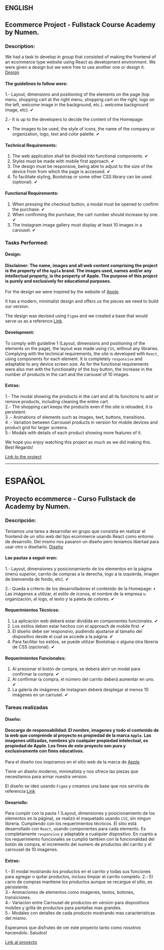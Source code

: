 ## ENGLISH

## Ecommerce Project - Fullstack Course Academy by Numen.


### Description:

We had a task to develop in group that consisted of making the frontend of an ecommerce type website using React as development environment. We were given a design but we were free to use another one or design it. [Design](https://www.figma.com/file/ptZy1a106K1UbSFh1O4v93/Food-store-template-(Community)?node-id=0%3A1)

#### The guidelines to follow were:

1.- Layout, dimensions and positioning of the elements on the page (top menu, shopping cart at the right 
menu, shopping cart on the right, logo on the left, welcome image in the background, etc.). 
welcome background image, etc). ✔

2.- It is up to the developers to decide the content of the Homepage: 
- The images to be used, the style of icons, the name of the company or 
organization, logo, text and color palette. ✔

#### Technical Requirements: 

1.  The web application shall be divided into functional components. ✔
2.  Styles must be made with mobile first approach. ✔
3.  The design must be responsive, being able to adjust to the size of the device from 
from which the page is accessed. ✔
4.  To facilitate styling, Bootstrap or some other CSS library can be used. 
(optional). ✔

#### Functional Requirements: 

1. When pressing the checkout button, a modal must be opened to confirm the purchase. ✔ 
2.  When confirming the purchase, the cart number should increase by one. ✔
3.  The Instagram image gallery must display at least 10 images in 
a carousel. ✔


### Tasks Performed:

#### Design:

#### Disclaimer: The name, images and all web content comprising the project is the property of the `Apple` brand. The images used, names and/or any intellectual property, is the property of Apple. The purpose of this project is purely and exclusively for educational purposes.

For the design we were inspired by the website of [Apple](https://www.apple.com/).

It has a modern, minimalist design and offers us the pieces we need to build our version.

The design was devised using `Figma` and we created a base that would serve us as a reference [Link](https://www.figma.com/file/kuBTMxI9lC9G6iGfMbee71/Proyecto-Numen).

#### Development:

To comply with guideline 1 (Layout, dimensions and positioning of the elements on the page), the layout was made using `CSS`, without any libraries.
Complying with the technical requirements, the site is developed with `React`, using components for each element. It is completely `responsive` and adaptable to any device screen size.
As for the functional requirements were also met with the functionality of the buy button, the increase in the number of products in the cart and the carousel of 10 images.

#### Extras:

1.- The modal showing the products in the cart and all its functions to add or remove products, including cleaning the entire cart.\
2.- The shopping cart keeps the products even if the site is reloaded, it is persistent.\
3 .- Animations of elements such as images, text, buttons, transitions.\
4 .- Variation between Carrousel products in version for mobile devices and product grid for larger screens.\
5.- Modals with details of each product showing more features of it.

We hope you enjoy watching this project as much as we did making this. Best Regards!

[Link to the project](https://proyecto-numen-ecommerce-app.vercel.app/#hero-home)

--------------------------------------------------------------------

# ESPAÑOL

## Proyecto ecommerce - Curso Fullstack de Academy by Numen.

### Descripción:

Teniamos una tarea a desarrollar en grupo que consistia en realizar el frontend de un sitio web del tipo ecommerce usando React como entorno de desarrollo. Del mismo nos pasaron un diseño pero teniamos libertad para usar otro o diseñarlo. [Diseño](https://www.figma.com/file/ptZy1a106K1UbSFh1O4v93/Food-store-template-(Community)?node-id=0%3A1)

#### Las pautas a seguir eran:

1.- Layout, dimensiones y posicionamiento de los elementos en la página (menú 
superior,  carrito  de  compras  a  la  derecha,  logo  a  la  izquierda,  imagen  de 
bienvenida de fondo, etc). ✔

2.-  Queda a criterio de los desarrolladores el contenido de la Homepage: 
• Las  imágenes  a  utilizar,  el  estilo  de  íconos,  el  nombre  de  la  empresa  u 
organización, el logo, el texto y la paleta de colores. ✔

#### Requerimientos Técnicos: 

1.  La aplicación web deberá estar dividida en componentes funcionales. ✔
2.  Los estilos deben estar hechos con el approach de mobile first. ✔
3.  El diseño debe ser responsivo, pudiendo ajustarse al tamaño del dispositivo desde 
el cual se accede a la página. ✔
4.  Para facilitar los estilos, se puede utilizar Bootstrap o alguna otra librería de CSS 
(opcional). ✔

#### Requerimientos Funcionales: 

1.  Al presionar el botón de compra, se deberá abrir un modal para confirmar la compra. ✔ 
2.  Al confirmar la compra, el número del carrito deberá aumentar en uno. ✔
3.  La galería de imágenes de Instagram deberá desplegar al menos 10 imágenes en 
un carrusel. ✔

### Tareas realizadas

#### Diseño:

#### Descargo de responsabilidad: El nombre, imagenes y todo el contenido de la web que comprende al proyecto es propiedad de la marca `Apple`. Las imagenes utilizadas, nombres y/o cualquier propiedad intelectual, es propiedad de Apple. Los fines de este proyecto son pura y exclusivamente con fines educativos.

Para el diseño nos inspiramos en el sitio web de la marca de [Apple](https://www.apple.com/).

Tiene un diseño moderno, minimalista y nos ofrece las piezas que necesitamos para armar nuestra version.

El diseño se ideó usando `Figma` y creamos una base que nos serviria de referencia [Link](https://www.figma.com/file/kuBTMxI9lC9G6iGfMbee71/Proyecto-Numen)

#### Desarrollo:

Para cumplir con la pauta 1 (Layout, dimensiones y posicionamiento de los elementos en la página), se realizó el maquetado usando `CSS`, sin ningun libreria.
Cumpliendo con los requerimientos técnicos. El sitio está desarrollado con `React`, usando componentes para cada elemento. Es completamente `responsivo` y adaptable a cualquier dispositivo.
En cuanto a los requerimiento funcionales se cumplió tambien con la funcionalidad del botón de compra, el incremento del numero de productos del carrito y el carrousel de 10 imagenes.

#### Extras:

1.- El modal mostrando los productos en el carrito y todas sus funciones para agregar o quitar productos, incluso limpiar el carrito completo.
2.- El carro de compras mantiene los productos aunque se recargue el sitio, es persistente.\
3.- Animaciones de elementos como imagenes, textos, botones, transiciones.\
4.- Variacion entre Carrousel de productos en version para dispositivos mobiles y grilla de productos para pantallas mas grandes.\
5.- Modales con detalles de cada producto mostrando mas caracteristicas del mismo.

Esperamos que disfrutes de ver este proyecto tanto como nosotros haciendolo. Saludos!

[Link al proyecto](https://proyecto-numen-ecommerce-app.vercel.app/#hero-home)
